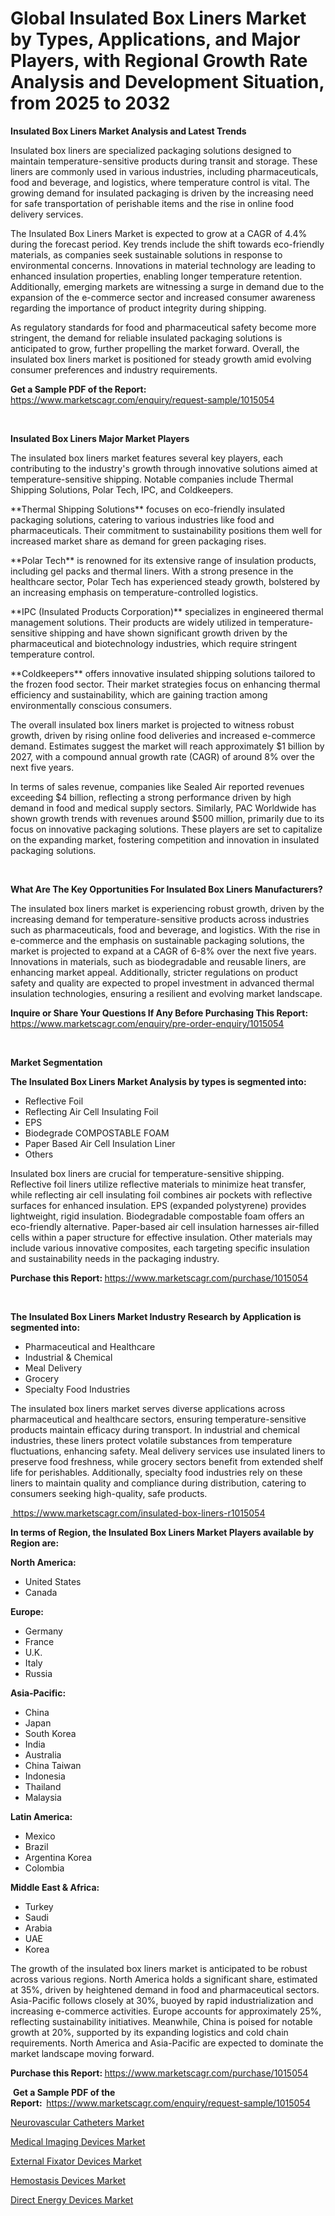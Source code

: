 <p><h1>Global Insulated Box Liners Market by Types, Applications, and Major Players, with Regional Growth Rate Analysis and Development Situation, from 2025 to 2032</h1></p><p><strong>Insulated Box Liners Market Analysis and Latest Trends</strong></p>
<p><p>Insulated box liners are specialized packaging solutions designed to maintain temperature-sensitive products during transit and storage. These liners are commonly used in various industries, including pharmaceuticals, food and beverage, and logistics, where temperature control is vital. The growing demand for insulated packaging is driven by the increasing need for safe transportation of perishable items and the rise in online food delivery services. </p><p>The Insulated Box Liners Market is expected to grow at a CAGR of 4.4% during the forecast period. Key trends include the shift towards eco-friendly materials, as companies seek sustainable solutions in response to environmental concerns. Innovations in material technology are leading to enhanced insulation properties, enabling longer temperature retention. Additionally, emerging markets are witnessing a surge in demand due to the expansion of the e-commerce sector and increased consumer awareness regarding the importance of product integrity during shipping. </p><p>As regulatory standards for food and pharmaceutical safety become more stringent, the demand for reliable insulated packaging solutions is anticipated to grow, further propelling the market forward. Overall, the insulated box liners market is positioned for steady growth amid evolving consumer preferences and industry requirements.</p></p>
<p><strong>Get a Sample PDF of the Report:&nbsp;</strong> <a href="https://www.marketscagr.com/enquiry/request-sample/1015054?utm_campaign=1166&utm_medium=2&utm_source=Github&utm_content=ia&utm_term=05032025&utm_id=insulated-box-liners">https://www.marketscagr.com/enquiry/request-sample/1015054</a></p>
<p>&nbsp;</p>
<p><strong>Insulated Box Liners Major Market Players</strong></p>
<p><p>The insulated box liners market features several key players, each contributing to the industry's growth through innovative solutions aimed at temperature-sensitive shipping. Notable companies include Thermal Shipping Solutions, Polar Tech, IPC, and Coldkeepers.</p><p>**Thermal Shipping Solutions** focuses on eco-friendly insulated packaging solutions, catering to various industries like food and pharmaceuticals. Their commitment to sustainability positions them well for increased market share as demand for green packaging rises.</p><p>**Polar Tech** is renowned for its extensive range of insulation products, including gel packs and thermal liners. With a strong presence in the healthcare sector, Polar Tech has experienced steady growth, bolstered by an increasing emphasis on temperature-controlled logistics.</p><p>**IPC (Insulated Products Corporation)** specializes in engineered thermal management solutions. Their products are widely utilized in temperature-sensitive shipping and have shown significant growth driven by the pharmaceutical and biotechnology industries, which require stringent temperature control.</p><p>**Coldkeepers** offers innovative insulated shipping solutions tailored to the frozen food sector. Their market strategies focus on enhancing thermal efficiency and sustainability, which are gaining traction among environmentally conscious consumers.</p><p>The overall insulated box liners market is projected to witness robust growth, driven by rising online food deliveries and increased e-commerce demand. Estimates suggest the market will reach approximately $1 billion by 2027, with a compound annual growth rate (CAGR) of around 8% over the next five years.</p><p>In terms of sales revenue, companies like Sealed Air reported revenues exceeding $4 billion, reflecting a strong performance driven by high demand in food and medical supply sectors. Similarly, PAC Worldwide has shown growth trends with revenues around $500 million, primarily due to its focus on innovative packaging solutions. These players are set to capitalize on the expanding market, fostering competition and innovation in insulated packaging solutions.</p></p>
<p>&nbsp;</p>
<p><strong>What Are The Key Opportunities For Insulated Box Liners Manufacturers?</strong></p>
<p><p>The insulated box liners market is experiencing robust growth, driven by the increasing demand for temperature-sensitive products across industries such as pharmaceuticals, food and beverage, and logistics. With the rise in e-commerce and the emphasis on sustainable packaging solutions, the market is projected to expand at a CAGR of 6-8% over the next five years. Innovations in materials, such as biodegradable and reusable liners, are enhancing market appeal. Additionally, stricter regulations on product safety and quality are expected to propel investment in advanced thermal insulation technologies, ensuring a resilient and evolving market landscape.</p></p>
<p><strong>Inquire or Share Your Questions If Any Before Purchasing This Report:</strong> <a href="https://www.marketscagr.com/enquiry/pre-order-enquiry/1015054?utm_campaign=1166&utm_medium=2&utm_source=Github&utm_content=ia&utm_term=05032025&utm_id=insulated-box-liners">https://www.marketscagr.com/enquiry/pre-order-enquiry/1015054</a></p>
<p>&nbsp;</p>
<p><strong>Market Segmentation</strong></p>
<p><strong>The Insulated Box Liners Market Analysis by types is segmented into:</strong></p>
<p><ul><li>Reflective Foil</li><li>Reflecting Air Cell Insulating Foil</li><li>EPS</li><li>Biodegrade COMPOSTABLE FOAM</li><li>Paper Based Air Cell Insulation Liner</li><li>Others</li></ul></p>
<p><p>Insulated box liners are crucial for temperature-sensitive shipping. Reflective foil liners utilize reflective materials to minimize heat transfer, while reflecting air cell insulating foil combines air pockets with reflective surfaces for enhanced insulation. EPS (expanded polystyrene) provides lightweight, rigid insulation. Biodegradable compostable foam offers an eco-friendly alternative. Paper-based air cell insulation harnesses air-filled cells within a paper structure for effective insulation. Other materials may include various innovative composites, each targeting specific insulation and sustainability needs in the packaging industry.</p></p>
<p><strong>Purchase this Report:&nbsp;</strong><a href="https://www.marketscagr.com/purchase/1015054?utm_campaign=1166&utm_medium=2&utm_source=Github&utm_content=ia&utm_term=05032025&utm_id=insulated-box-liners">https://www.marketscagr.com/purchase/1015054</a></p>
<p>&nbsp;</p>
<p><strong>The Insulated Box Liners Market Industry Research by Application is segmented into:</strong></p>
<p><ul><li>Pharmaceutical and Healthcare</li><li>Industrial & Chemical</li><li>Meal Delivery</li><li>Grocery</li><li>Specialty Food Industries</li></ul></p>
<p><p>The insulated box liners market serves diverse applications across pharmaceutical and healthcare sectors, ensuring temperature-sensitive products maintain efficacy during transport. In industrial and chemical industries, these liners protect volatile substances from temperature fluctuations, enhancing safety. Meal delivery services use insulated liners to preserve food freshness, while grocery sectors benefit from extended shelf life for perishables. Additionally, specialty food industries rely on these liners to maintain quality and compliance during distribution, catering to consumers seeking high-quality, safe products.</p></p>
<p><a href="https://www.marketscagr.com/insulated-box-liners-r1015054?utm_campaign=1166&utm_medium=2&utm_source=Github&utm_content=ia&utm_term=05032025&utm_id=insulated-box-liners">&nbsp;https://www.marketscagr.com/insulated-box-liners-r1015054</a></p>
<p><strong>In terms of Region, the Insulated Box Liners Market Players available by Region are:</strong></p>
<p>
    <p> <strong> North America: </strong>
        <ul>
            <li>United States</li>
            <li>Canada</li>
        </ul>
        </p> 
    <p> <strong> Europe: </strong>
        <ul>
            <li>Germany</li>
            <li>France</li>
            <li>U.K.</li>
            <li>Italy</li>
            <li>Russia</li>
        </ul>
        </p> 
    <p> <strong> Asia-Pacific: </strong>
        <ul>
            <li>China</li>
            <li>Japan</li>
            <li>South Korea</li>
            <li>India</li>
            <li>Australia</li>
            <li>China Taiwan</li>
            <li>Indonesia</li>
            <li>Thailand</li>
            <li>Malaysia</li>
        </ul>
        </p> 
    <p> <strong> Latin America: </strong>
        <ul>
            <li>Mexico</li>
            <li>Brazil</li>
            <li>Argentina Korea</li>
            <li>Colombia</li>
        </ul>
        </p> 
    <p> <strong> Middle East & Africa: </strong>
        <ul>
            <li>Turkey</li>
            <li>Saudi</li>
            <li>Arabia</li>
            <li>UAE</li>
            <li>Korea</li>
        </ul>
    </p>
    </p>
<p><p>The growth of the insulated box liners market is anticipated to be robust across various regions. North America holds a significant share, estimated at 35%, driven by heightened demand in food and pharmaceutical sectors. Asia-Pacific follows closely at 30%, buoyed by rapid industrialization and increasing e-commerce activities. Europe accounts for approximately 25%, reflecting sustainability initiatives. Meanwhile, China is poised for notable growth at 20%, supported by its expanding logistics and cold chain requirements. North America and Asia-Pacific are expected to dominate the market landscape moving forward.</p></p>
<p><strong>Purchase this Report: </strong><a href="https://www.marketscagr.com/purchase/1015054?utm_campaign=1166&utm_medium=2&utm_source=Github&utm_content=ia&utm_term=05032025&utm_id=insulated-box-liners">https://www.marketscagr.com/purchase/1015054</a></p>
<p>&nbsp;<strong>Get a Sample PDF of the Report:&nbsp;&nbsp;</strong><a href="https://www.marketscagr.com/enquiry/request-sample/1015054?utm_campaign=1166&utm_medium=2&utm_source=Github&utm_content=ia&utm_term=05032025&utm_id=insulated-box-liners">https://www.marketscagr.com/enquiry/request-sample/1015054</a></p>
<p><strong></strong></p>
<p><p><a href="https://github.com/theyasnare5w/Market-Research-Report-List-1/blob/main/neurovascular-catheters-market.md?utm_campaign=1166&utm_medium=2&utm_source=Github&utm_content=ia&utm_term=05032025&utm_id=insulated-box-liners">Neurovascular Catheters Market</a></p><p><a href="https://github.com/kishtohalsn/Market-Research-Report-List-1/blob/main/medical-imaging-devices-market.md?utm_campaign=1166&utm_medium=2&utm_source=Github&utm_content=ia&utm_term=05032025&utm_id=insulated-box-liners">Medical Imaging Devices Market</a></p><p><a href="https://github.com/kaidaloeckf7/Market-Research-Report-List-1/blob/main/external-fixator-devices-market.md?utm_campaign=1166&utm_medium=2&utm_source=Github&utm_content=ia&utm_term=05032025&utm_id=insulated-box-liners">External Fixator Devices Market</a></p><p><a href="https://github.com/castoriffic/Market-Research-Report-List-5/blob/main/hemostasis-devices-market.md?utm_campaign=1166&utm_medium=2&utm_source=Github&utm_content=ia&utm_term=05032025&utm_id=insulated-box-liners">Hemostasis Devices Market</a></p><p><a href="https://github.com/arifasabeygb/Market-Research-Report-List-1/blob/main/direct-energy-devices-market.md?utm_campaign=1166&utm_medium=2&utm_source=Github&utm_content=ia&utm_term=05032025&utm_id=insulated-box-liners">Direct Energy Devices Market</a></p></p>